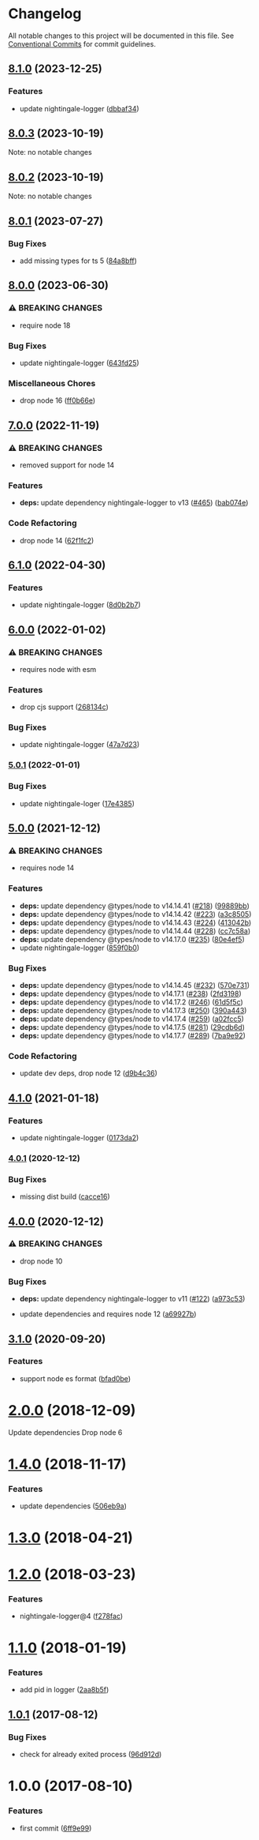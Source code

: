 # Changelog

All notable changes to this project will be documented in this file.
See [Conventional Commits](https://conventionalcommits.org) for commit guidelines.

## [8.1.0](https://github.com/christophehurpeau/graceful-kill/compare/v8.0.3...v8.1.0) (2023-12-25)


### Features

* update nightingale-logger ([dbbaf34](https://github.com/christophehurpeau/graceful-kill/commit/dbbaf34b3a56fa91b4e22b81cdde8071c0d29149))


## [8.0.3](https://github.com/christophehurpeau/graceful-kill/compare/v8.0.2...v8.0.3) (2023-10-19)

Note: no notable changes


## [8.0.2](https://github.com/christophehurpeau/graceful-kill/compare/v8.0.1...v8.0.2) (2023-10-19)

Note: no notable changes


## [8.0.1](https://github.com/christophehurpeau/graceful-kill/compare/v8.0.0...v8.0.1) (2023-07-27)


### Bug Fixes

* add missing types for ts 5 ([84a8bff](https://github.com/christophehurpeau/graceful-kill/commit/84a8bff8928867beae43020d01066819e22cd10e))

## [8.0.0](https://github.com/christophehurpeau/graceful-kill/compare/v7.0.0...v8.0.0) (2023-06-30)


### ⚠ BREAKING CHANGES

* require node 18

### Bug Fixes

* update nightingale-logger ([643fd25](https://github.com/christophehurpeau/graceful-kill/commit/643fd25d6564bfda12fc7387d3d39925300cab95))


### Miscellaneous Chores

* drop node 16 ([ff0b66e](https://github.com/christophehurpeau/graceful-kill/commit/ff0b66e2dff624929afbbb2e22c539beecfc465c))

## [7.0.0](https://github.com/christophehurpeau/graceful-kill/compare/v6.1.0...v7.0.0) (2022-11-19)


### ⚠ BREAKING CHANGES

* removed support for node 14

### Features

* **deps:** update dependency nightingale-logger to v13 ([#465](https://github.com/christophehurpeau/graceful-kill/issues/465)) ([bab074e](https://github.com/christophehurpeau/graceful-kill/commit/bab074e5ead77c4bb98640331ed3f84f139c9b9b))


### Code Refactoring

* drop node 14 ([62f1fc2](https://github.com/christophehurpeau/graceful-kill/commit/62f1fc2a7b9b2154b07afd4abb4de155952467a5))

## [6.1.0](https://github.com/christophehurpeau/graceful-kill/compare/v6.0.0...v6.1.0) (2022-04-30)


### Features

* update nightingale-logger ([8d0b2b7](https://github.com/christophehurpeau/graceful-kill/commit/8d0b2b7f2ef4333d9628304696544c95cd984a48))

## [6.0.0](https://github.com/christophehurpeau/graceful-kill/compare/v5.0.1...v6.0.0) (2022-01-02)


### ⚠ BREAKING CHANGES

* requires node with esm

### Features

* drop cjs support ([268134c](https://github.com/christophehurpeau/graceful-kill/commit/268134cb47a44ce1b9ceb085357cf00c9d86e2b4))


### Bug Fixes

* update nightingale-logger ([47a7d23](https://github.com/christophehurpeau/graceful-kill/commit/47a7d23abd79bd2ecb6edf3a0459d9d1a97f61d5))

### [5.0.1](https://github.com/christophehurpeau/graceful-kill/compare/v5.0.0...v5.0.1) (2022-01-01)


### Bug Fixes

* update nightingale-loger ([17e4385](https://github.com/christophehurpeau/graceful-kill/commit/17e43853e0f0c5eb7f998b55f2fcc79ae7832b48))

## [5.0.0](https://www.github.com/christophehurpeau/graceful-kill/compare/v4.1.0...v5.0.0) (2021-12-12)


### ⚠ BREAKING CHANGES

* requires node 14

### Features

* **deps:** update dependency @types/node to v14.14.41 ([#218](https://www.github.com/christophehurpeau/graceful-kill/issues/218)) ([99889bb](https://www.github.com/christophehurpeau/graceful-kill/commit/99889bbaa6f85603cfa215e4c255890ebce5db1f))
* **deps:** update dependency @types/node to v14.14.42 ([#223](https://www.github.com/christophehurpeau/graceful-kill/issues/223)) ([a3c8505](https://www.github.com/christophehurpeau/graceful-kill/commit/a3c8505ae5ed0d55028fc9a139f407a9512867a0))
* **deps:** update dependency @types/node to v14.14.43 ([#224](https://www.github.com/christophehurpeau/graceful-kill/issues/224)) ([413042b](https://www.github.com/christophehurpeau/graceful-kill/commit/413042b2d57b4ecc7cf0463fa8346dccef25ea68))
* **deps:** update dependency @types/node to v14.14.44 ([#228](https://www.github.com/christophehurpeau/graceful-kill/issues/228)) ([cc7c58a](https://www.github.com/christophehurpeau/graceful-kill/commit/cc7c58a588b30c3dcd9b6c20907887eb6f1495fe))
* **deps:** update dependency @types/node to v14.17.0 ([#235](https://www.github.com/christophehurpeau/graceful-kill/issues/235)) ([80e4ef5](https://www.github.com/christophehurpeau/graceful-kill/commit/80e4ef5bb65d93ac65e8e0895a6bf066d99756bb))
* update nightingale-logger ([859f0b0](https://www.github.com/christophehurpeau/graceful-kill/commit/859f0b0f7f06819a5d56ff0fab94f6b0ba079039))


### Bug Fixes

* **deps:** update dependency @types/node to v14.14.45 ([#232](https://www.github.com/christophehurpeau/graceful-kill/issues/232)) ([570e731](https://www.github.com/christophehurpeau/graceful-kill/commit/570e731b255083dd2dad26f508d79cdac868360a))
* **deps:** update dependency @types/node to v14.17.1 ([#238](https://www.github.com/christophehurpeau/graceful-kill/issues/238)) ([2fd3198](https://www.github.com/christophehurpeau/graceful-kill/commit/2fd319840fc6a9fde269d978fa9f58e5bc3ac875))
* **deps:** update dependency @types/node to v14.17.2 ([#246](https://www.github.com/christophehurpeau/graceful-kill/issues/246)) ([61d5f5c](https://www.github.com/christophehurpeau/graceful-kill/commit/61d5f5c1caf2bea664b206a90a6b0e7f6412a69f))
* **deps:** update dependency @types/node to v14.17.3 ([#250](https://www.github.com/christophehurpeau/graceful-kill/issues/250)) ([390a443](https://www.github.com/christophehurpeau/graceful-kill/commit/390a44363f25c46d2e7fcf96de8a67ef9ad564c9))
* **deps:** update dependency @types/node to v14.17.4 ([#259](https://www.github.com/christophehurpeau/graceful-kill/issues/259)) ([a02fcc5](https://www.github.com/christophehurpeau/graceful-kill/commit/a02fcc586ef121c137f2fed1c306c8eb0e968929))
* **deps:** update dependency @types/node to v14.17.5 ([#281](https://www.github.com/christophehurpeau/graceful-kill/issues/281)) ([29cdb6d](https://www.github.com/christophehurpeau/graceful-kill/commit/29cdb6dc7328377fe5b7320a7773f87114be6974))
* **deps:** update dependency @types/node to v14.17.7 ([#289](https://www.github.com/christophehurpeau/graceful-kill/issues/289)) ([7ba9e92](https://www.github.com/christophehurpeau/graceful-kill/commit/7ba9e92544b082a824582690a347eda1475f99dd))


### Code Refactoring

* update dev deps, drop node 12 ([d9b4c36](https://www.github.com/christophehurpeau/graceful-kill/commit/d9b4c3650a8b603c6dfdd16d82803f570b0ec1da))

## [4.1.0](https://github.com/christophehurpeau/graceful-kill/compare/v4.0.1...v4.1.0) (2021-01-18)


### Features

* update nightingale-logger ([0173da2](https://github.com/christophehurpeau/graceful-kill/commit/0173da2296e95599356e2697d5fadda4b0a8d81a))

### [4.0.1](https://github.com/christophehurpeau/graceful-kill/compare/v4.0.0...v4.0.1) (2020-12-12)


### Bug Fixes

* missing dist build ([cacce16](https://github.com/christophehurpeau/graceful-kill/commit/cacce16217bc1e930b92f50671aa499d9e7335b1))

## [4.0.0](https://github.com/christophehurpeau/graceful-kill/compare/v3.1.0...v4.0.0) (2020-12-12)


### ⚠ BREAKING CHANGES

* drop node 10

### Bug Fixes

* **deps:** update dependency nightingale-logger to v11 ([#122](https://github.com/christophehurpeau/graceful-kill/issues/122)) ([a973c53](https://github.com/christophehurpeau/graceful-kill/commit/a973c5309e112f9353ae8d5254df95d53cde20c1))


* update dependencies and requires node 12 ([a69927b](https://github.com/christophehurpeau/graceful-kill/commit/a69927b31ab4b2873ce05558979641b3a45c1d53))

## [3.1.0](https://github.com/christophehurpeau/graceful-kill/compare/v3.0.1...v3.1.0) (2020-09-20)


### Features

* support node es format ([bfad0be](https://github.com/christophehurpeau/graceful-kill/commit/bfad0be9c39ac1f031ba2719091a425a4a860256))

<a name="2.0.0"></a>
# [2.0.0](https://github.com/christophehurpeau/graceful-kill/compare/v1.4.0...v2.0.0) (2018-12-09)

Update dependencies
Drop node 6


<a name="1.4.0"></a>
# [1.4.0](https://github.com/christophehurpeau/graceful-kill/compare/v1.3.0...v1.4.0) (2018-11-17)


### Features

* update dependencies ([506eb9a](https://github.com/christophehurpeau/graceful-kill/commit/506eb9a))


<a name="1.3.0"></a>
# [1.3.0](https://github.com/christophehurpeau/graceful-kill/compare/v1.2.0...v1.3.0) (2018-04-21)


<a name="1.2.0"></a>
# [1.2.0](https://github.com/christophehurpeau/graceful-kill/compare/v1.1.0...v1.2.0) (2018-03-23)


### Features

* nightingale-logger@4 ([f278fac](https://github.com/christophehurpeau/graceful-kill/commit/f278fac))


<a name="1.1.0"></a>
# [1.1.0](https://github.com/christophehurpeau/graceful-kill/compare/v1.0.1...v1.1.0) (2018-01-19)


### Features

* add pid in logger ([2aa8b5f](https://github.com/christophehurpeau/graceful-kill/commit/2aa8b5f))


<a name="1.0.1"></a>
## [1.0.1](https://github.com/christophehurpeau/undefined/compare/v1.0.0...v1.0.1) (2017-08-12)


### Bug Fixes

* check for already exited process ([96d912d](https://github.com/christophehurpeau/undefined/commit/96d912d))


<a name="1.0.0"></a>
# 1.0.0 (2017-08-10)


### Features

* first commit ([6ff9e99](https://github.com/christophehurpeau/undefined/commit/6ff9e99))
